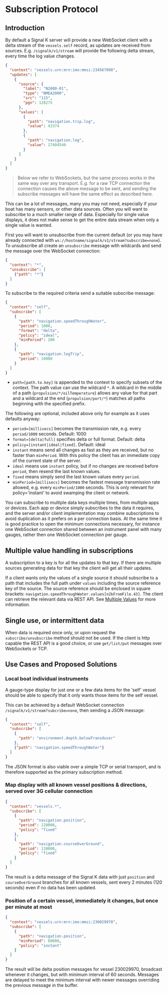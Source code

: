 # Subscription Protocol

## Introduction

By default a Signal K server will provide a new WebSocket client with a delta stream of the `vessels.self` record, as
updates are received from sources. E.g. `/signalk/v1/stream` will provide the following delta stream, every time the
log value changes.

[>]: # (mdpInsert ```json fsnip ../samples/delta/docs-subscription_protocol.json)
```json
{
  "context": "vessels.urn:mrn:imo:mmsi:234567890",
  "updates": [
    {
      "source": {
        "label": "N2000-01",
        "type": "NMEA2000",
        "src": "115",
        "pgn": 128275
      },
      "values": [
        {
          "path": "navigation.trip.log",
          "value": 43374
        },
        {
          "path": "navigation.log",
          "value": 17404540
        }
      ]
    }
  ]
}
```
[<]: #
> Below we refer to WebSockets, but the same process works in the same way over any transport. E.g. for a raw TCP
> connection the connection causes the above message to be sent, and sending the subscribe messages will have the same
> effect as described here.

This can be a lot of messages, many you may not need, especially if your boat has many sensors, or other data sources.
Often you will want to subscribe to a much smaller range of data. Especially for single value displays, it does not
make sense to get the entire data stream when only a single value is wanted.

First you will want to unsubscribe from the current default (or you may have already connected with
`ws://hostname/signalk/v1/stream?subscribe=none`). To unsubscribe all create an `unsubscribe` message with wildcards
and send the message over the WebSocket connection:

[>]: # (mdpInsert ```json fsnip ../samples/unsubscribe/docs-subscription_protocol.json --prettify 2 20)
```json
{
  "context": "*",
  "unsubscribe": [
    {"path": "*"}
  ]
}
```
[<]: #
To subscribe to the required criteria send a suitable subscribe message:

[>]: # (mdpInsert ```json fsnip ../samples/subscribe/docs-subscription_protocol1.json --prettify)
```json
{
  "context": "self",
  "subscribe": [
    {
      "path": "navigation.speedThroughWater",
      "period": 1000,
      "format": "delta",
      "policy": "ideal",
      "minPeriod": 200
    },
    {
      "path": "navigation.logTrip",
      "period": 10000
    }
  ]
}
```
[<]: #
* `path=[path.to.key]` is appended to the context to specify subsets of the context.
The path value can use the wildcard `*`. A wildcard in the middle of a path (`propulsion/*/oilTemperature`) allows any
value for that part and a wildcard at the end (`propulsion/port/*`) matches all paths beginning with the specified
prefix.

The following are optional, included above only for example as it uses defaults anyway:

* `period=[millisecs]` becomes the transmission rate, e.g. every `period/1000` seconds. Default: 1000
* `format=[delta|full]` specifies delta or full format. Default: delta
* `policy=[instant|ideal|fixed]`. Default: ideal
 * `instant` means send all changes as fast as they are received, but no faster than `minPeriod`. With this policy the
     client has an immediate copy of the current state of the server.
 * `ideal` means use `instant` policy, but if no changes are received before `period`, then resend the last known
   values.
 * `fixed` means simply send the last known values every `period`.
* `minPeriod=[millisecs]` becomes the fastest message transmission rate allowed, e.g. every `minPeriod/1000` seconds.
    This is only relevant for policy='instant' to avoid swamping the client or network.

You can subscribe to multiple data keys multiple times, from multiple apps or devices. Each app or device simply
subscribes to the data it requires, and the server and/or client implementation may combine subscriptions to avoid
duplication as it prefers on a per connection basis. At the same time it is good practice to open the minimum
connections necessary, for instance one WebSocket connection shared between an instrument panel with many gauges,
rather then one WebSocket connection per gauge.

## Multiple value handling in subscriptions

A subscription to a key is for all the updates to that key. If there are multiple sources generating data for that key
the client will get all their updates.

If a client wants only the values of a single source it should subscribe to a path that includes the full path under
`values` including the source reference key of the source. The source reference should be enclosed in square brackets:
`navigation.speedThroughWater.values[n2kFromFile.43]`. The client can retrieve the relevant data via REST API. See
[Multiple Values](data_model_multiple_values.md) for more information.

## Single use, or intermittent data

When data is required once only, or upon request the `subscribe/unsubscribe` method should not be used. If the client
is http capable the REST API is a good choice, or use `get/list/put` messages over WebSockets or TCP.

## Use Cases and Proposed Solutions

### Local boat individual instruments

A gauge-type display for just one or a few data items for the 'self' vessel should be able to specify that it only
wants those items for the self vessel.

This can be achieved by a default WebSocket connection `/signalk/v1/stream?subcribe=none`, then sending a JSON message:

[>]: # (mdpInsert ```json fsnip ../samples/subscribe/docs-subscription_protocol2.json --prettify)
```json
{
  "context": "self",
  "subscribe": [
    {
      "path": "environment.depth.belowTransducer"
    },
    {"path": "navigation.speedThroughWater"}
  ]
}
```
[<]: #
The JSON format is also viable over a simple TCP or serial transport, and is therefore supported as the primary
subscription method.

### Map display with all known vessel positions & directions, served over 3G cellular connection

[>]: # (mdpInsert ```json fsnip ../samples/subscribe/docs-subscription_protocol3.json --prettify)
```json
{
  "context": "vessels.*",
  "subscribe": [
    {
      "path": "navigation.position",
      "period": 120000,
      "policy": "fixed"
    },
    {
      "path": "navigation.courseOverGround",
      "period": 120000,
      "policy": "fixed"
    }
  ]
}
```
[<]: #
The result is a delta message of the Signal K data with just `position` and `courseOverGround` branches for all known
vessels, sent every 2 minutes (120 seconds) even if no data has been updated.

### Position of a certain vessel, immediately it changes, but once per minute at most

[>]: # (mdpInsert ```json fsnip ../samples/subscribe/docs-subscription_protocol4.json --prettify)
```json
{
  "context": "vessels.urn:mrn:imo:mmsi:230029970",
  "subscribe": [
    {
      "path": "navigation.position",
      "minPeriod": 60000,
      "policy": "instant"
    }
  ]
}
```
[<]: #
The result will be delta position messages for vessel 230029970, broadcast whenever it changes, but with minimum
interval of 60 seconds. Messages are delayed to meet the minimum interval with newer messages overriding the previous
message in the buffer.
